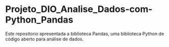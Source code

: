 # Projeto_DIO_Analise_Dados-com-Python_Pandas
Este repositorio apresentada a biblioteca Pandas, uma biblioteca Python de código aberto para análise de dados.
